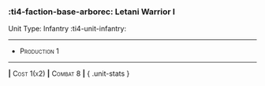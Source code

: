 ### :ti4-faction-base-arborec: **Letani Warrior I**

Unit Type: Infantry :ti4-unit-infantry:

---

* <span style="font-variant:small-caps;">Production 1</span> 

---

__|__ <span style="font-variant:small-caps;">Cost 1(x2)</span> __|__ <span style="font-variant:small-caps;">Combat 8</span> __|__
{ .unit-stats }
